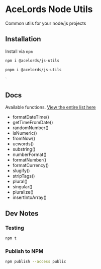 # AceLords Node Utils
Common utils for your node/js projects

## Installation
Install via `npm`

```bash
npm i @acelords/js-utils

pnpm i @acelords/js-utils
```
`

## Docs
Available functions. [View the entire list here](https://github.com/acelords/node-utils/blob/main/src/index.ts)
- formatDateTime()
- getTimeFromDate()
- randomNumber()
- isNumeric()
- fromNow()
- ucwords()
- substring()
- numberFormat()
- formatNumber()
- formatCurrency()
- slugify()
- stripTags()
- plural()
- singular()
- pluralize()
- insertIntoArray()


## Dev Notes
### Testing
```bash
npm t
```

### Publish to NPM
```bash
npm publish --access public 
```
